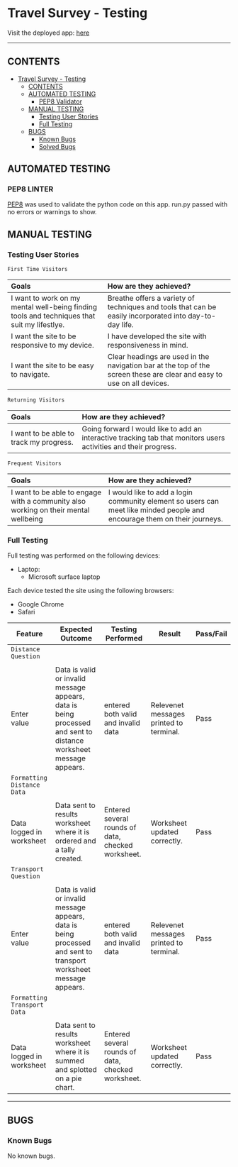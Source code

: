 # Travel Survey -  Testing

Visit the deployed app: [here](https://travel-survey-d72fc1637c7d.herokuapp.com/)

- - -

## CONTENTS

- [Travel Survey -  Testing](#travel-survey----testing)
  - [CONTENTS](#contents)
  - [AUTOMATED TESTING](#automated-testing)
    - [PEP8 Validator](#pep8-validator)
  - [MANUAL TESTING](#manual-testing)
    - [Testing User Stories](#testing-user-stories)
    - [Full Testing](#full-testing)
  - [BUGS](#bugs)
    - [Known Bugs](#known-bugs)
    - [Solved Bugs](#solved-bugs)

## AUTOMATED TESTING

### PEP8 LINTER

[PEP8](https://pep8ci.herokuapp.com/) was used to validate the python code on this app. run.py passed with no errors or warnings to show.

## MANUAL TESTING

### Testing User Stories

`First Time Visitors`

| Goals | How are they achieved? |
| :--- | :--- |
| I want to work on my mental well-being finding tools and techniques that suit my lifestlye. | Breathe offers a variety of techniques and tools that can be easily incorporated into day-to-day life. |
| I want the site to be responsive to my device. | I have developed the site with responsiveness in mind. |
| I want the site to be easy to navigate. | Clear headings are used in the navigation bar at the top of the screen these are clear and easy to use on all devices.  |

`Returning Visitors`

|  Goals | How are they achieved? |
| :--- | :--- |
| I want to be able to track my progress. | Going forward I would like to add an interactive tracking tab that monitors users activities and their progress. |

`Frequent Visitors`

| Goals | How are they achieved? |
| :--- | :--- |
| I want to be able to engage with a community also working on their mental wellbeing | I would like to add a login community element so users can meet like minded people and encourage them on their journeys.

### Full Testing

Full testing was performed on the following devices:

* Laptop:
  * Microsoft surface laptop

Each device tested the site using the following browsers:

* Google Chrome
* Safari


| Feature | Expected Outcome | Testing Performed | Result | Pass/Fail |
| --- | --- | --- | --- | --- |
| `Distance Question` |
|  |  |  |  |  |
| Enter value | Data is valid or invalid message appears, data is being processed and sent to distance worksheet message appears.| entered both valid and invalid data | Relevenet messages printed to terminal. | Pass |
| `Formatting Distance Data` |
|  |  |  |  |  |
| Data logged in worksheet | Data sent to results worksheet where it is ordered and a tally created.| Entered several rounds of data, checked worksheet. | Worksheet updated correctly. | Pass |
| `Transport Question` |
|  |  |  |  |  |
| Enter value | Data is valid or invalid message appears, data is being processed and sent to transport worksheet message appears.| entered both valid and invalid data | Relevenet messages printed to terminal. | Pass |
| `Formatting Transport Data` |
|  |  |  |  |  |
| Data logged in worksheet | Data sent to results worksheet where it is summed and splotted on a pie chart.| Entered several rounds of data, checked worksheet. | Worksheet updated correctly. | Pass |

 - - -

## BUGS

### Known Bugs

No known bugs.